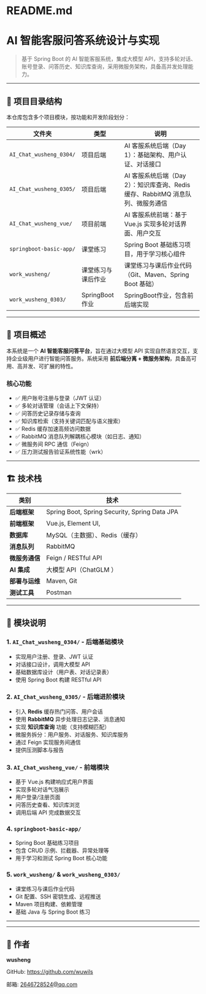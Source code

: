 # README.md

# AI 智能客服问答系统设计与实现

> 基于 Spring Boot 的 AI 智能客服系统，集成大模型 API，支持多轮对话、账号登录、问答历史、知识库查询，采用微服务架构，具备高并发处理能力。
> 

---

## 📁 项目目录结构

本仓库包含多个项目模块，按功能和开发阶段划分：

| 文件夹 | 类型 | 说明 |
| --- | --- | --- |
| `AI_Chat_wusheng_0304/` | 项目后端 | AI 客服系统后端（Day 1）：基础架构、用户认证、对话接口 |
| `AI_Chat_wusheng_0305/` | 项目后端 | AI 客服系统后端（Day 2）：知识库查询、Redis 缓存、RabbitMQ 消息队列、微服务通信 |
| `AI_Chat_wusheng_vue/` | 项目前端 | AI 客服系统前端：基于 Vue.js 实现多轮对话界面、用户交互 |
| `springboot-basic-app/` | 课堂练习 | Spring Boot 基础练习项目，用于学习核心组件 |
| `work_wusheng/` | 课堂练习与课后作业 | 课堂练习与课后作业代码（Git、Maven、Spring Boot 基础） |
| `work_wusheng_0303/` | SpringBoot作业 | SpringBoot作业，包含前后端实现 |

---

## 🚀 项目概述

本系统是一个 **AI 智能客服问答平台**，旨在通过大模型 API 实现自然语言交互，支持企业级用户进行智能问答服务。系统采用 **前后端分离 + 微服务架构**，具备高可用、高并发、可扩展的特性。

### 核心功能

- ✅ 用户账号注册与登录（JWT 认证）
- ✅ 多轮对话管理（会话上下文保持）
- ✅ 问答历史记录存储与查询
- ✅ 知识库检索（支持关键词匹配与语义搜索）
- ✅ Redis 缓存加速高频访问数据
- ✅ RabbitMQ 消息队列解耦核心模块（如日志、通知）
- ✅ 微服务间 RPC 通信（Feign）
- ✅ 压力测试报告验证系统性能（wrk）

---

## 🏗️ 技术栈

| 类别 | 技术 |
| --- | --- |
| **后端框架** | Spring Boot, Spring Security, Spring Data JPA |
| **前端框架** | Vue.js, Element UI, |
| **数据库** | MySQL（主数据）、Redis（缓存） |
| **消息队列** | RabbitMQ |
| **微服务通信** | Feign / RESTful API |
| **AI 集成** | 大模型 API（ChatGLM ） |
| **部署与运维** | Maven, Git |
| **测试工具** | Postman |

---

## 📂 模块说明

### 1. `AI_Chat_wusheng_0304/` - 后端基础模块

- 实现用户注册、登录、JWT 认证
- 对话接口设计，调用大模型 API
- 基础数据库设计（用户表、对话记录表）
- 使用 Spring Boot 构建 RESTful API

### 2. `AI_Chat_wusheng_0305/` - 后端进阶模块

- 引入 **Redis** 缓存热门问答、用户会话
- 使用 **RabbitMQ** 异步处理日志记录、消息通知
- 实现 **知识库查询** 功能（支持模糊匹配）
- 微服务拆分：用户服务、对话服务、知识库服务
- 通过 Feign 实现服务间通信
- 提供压测脚本与报告

### 3. `AI_Chat_wusheng_vue/` - 前端模块

- 基于 Vue.js 构建响应式用户界面
- 实现多轮对话气泡展示
- 用户登录/注册页面
- 问答历史查看、知识库浏览
- 调用后端 API 完成数据交互

### 4. `springboot-basic-app/`

- Spring Boot 基础练习项目
- 包含 CRUD 示例、拦截器、异常处理等
- 用于学习和测试 Spring Boot 核心功能

### 5. `work_wusheng/` & `work_wusheng_0303/`

- 课堂练习与课后作业代码
- Git 配置、SSH 密钥生成、远程推送
- Maven 项目构建、依赖管理
- 基础 Java 与 Spring Boot 练习

---

---

## **🙌 作者**

**wusheng**

GitHub: https://github.com/wuwils

邮箱: 2646728524@qq.com